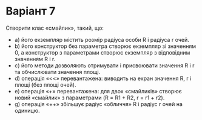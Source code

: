 # Варіант 7
Створити клас «смайлик», такий, що:<br>
<ul>
	<li>а) його екземпляр містить розмір радіуса особи R і радіуса r очей.</li>
	<li>b) його конструктор без параметра створює екземпляр зі значенням 0, а
конструктор з параметрами створює екземпляр з відповідним значенням
R і r.</li>
	<li>c) його методи дозволяють отримувати і присвоювати значення R і r та
обчислювати значення площі.</li>
	<li>d) операція «<<» перевантажена: виводить на екран значення R, r і площі
(без площі очей).</li>
	<li>e) операція «+» перевантажена: для двох «смайликів» створює новий
«смайлик» з параметрами (R = R1 + R2, r = r1 + r2).</li>
	<li>g) операція «++» збільшує радіус «обличчя» R і радіус r очей на одиницю.</li>
</ul>
	
